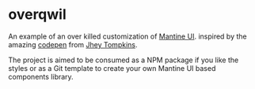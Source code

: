 # overqwil

An example of an over killed customization of [Mantine UI](https://mantine.dev/).
inspired by the amazing [codepen](https://codepen.io/jh3y/pen/PoGbxLp)
from [Jhey Tompkins](https://github.com/jh3y).

The project is aimed to be consumed as a NPM package if you like the styles
or as a Git template to create your own Mantine UI based components library.
